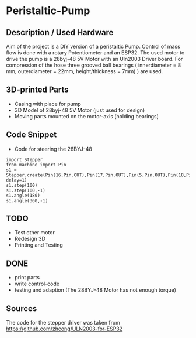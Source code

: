 # Peristaltic-Pump
## Description / Used Hardware
Aim of the project is a DIY version of a peristaltic Pump. Control of mass flow is done with a rotary Potentiometer and an ESP32. The used motor to drive the pump is a 28byj-48 5V Motor with an Uln2003 Driver board. For compression of the hose three grooved ball bearings ( innerdiameter = 8 mm, outerdiameter = 22mm, height/thickness = 7mm) ) are used.

## 3D-printed Parts

* Casing with place for pump 
* 3D Model of 28byj-48 5V Motor (just used for design)
* Moving parts mounted on the motor-axis (holding bearings)

## Code Snippet
* Code for steering the 28BYJ-48
```
import Stepper
from machine import Pin
s1 = Stepper.create(Pin(16,Pin.OUT),Pin(17,Pin.OUT),Pin(5,Pin.OUT),Pin(18,Pin.OUT), delay=1)
s1.step(100)
s1.step(100,-1)
s1.angle(180)
s1.angle(360,-1)
```

## TODO

* Test other motor
* Redesign 3D
* Printing and Testing

## DONE
* print parts 
* write control-code
* testing and adaption (The 28BYJ-48 Motor has not enough torque)


## Sources

The code for the stepper driver was taken from https://github.com/zhcong/ULN2003-for-ESP32
